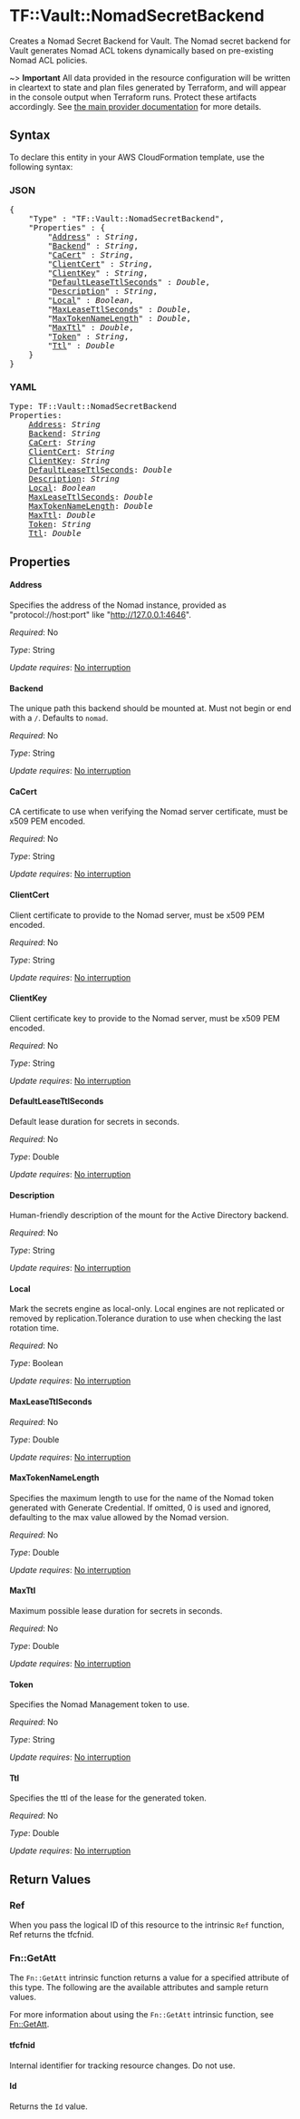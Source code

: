 # TF::Vault::NomadSecretBackend

Creates a Nomad Secret Backend for Vault. The Nomad secret backend for Vault
generates Nomad ACL tokens dynamically based on pre-existing Nomad ACL policies.

~> **Important** All data provided in the resource configuration will be
written in cleartext to state and plan files generated by Terraform, and
will appear in the console output when Terraform runs. Protect these
artifacts accordingly. See
[the main provider documentation](../index.html)
for more details.

## Syntax

To declare this entity in your AWS CloudFormation template, use the following syntax:

### JSON

<pre>
{
    "Type" : "TF::Vault::NomadSecretBackend",
    "Properties" : {
        "<a href="#address" title="Address">Address</a>" : <i>String</i>,
        "<a href="#backend" title="Backend">Backend</a>" : <i>String</i>,
        "<a href="#cacert" title="CaCert">CaCert</a>" : <i>String</i>,
        "<a href="#clientcert" title="ClientCert">ClientCert</a>" : <i>String</i>,
        "<a href="#clientkey" title="ClientKey">ClientKey</a>" : <i>String</i>,
        "<a href="#defaultleasettlseconds" title="DefaultLeaseTtlSeconds">DefaultLeaseTtlSeconds</a>" : <i>Double</i>,
        "<a href="#description" title="Description">Description</a>" : <i>String</i>,
        "<a href="#local" title="Local">Local</a>" : <i>Boolean</i>,
        "<a href="#maxleasettlseconds" title="MaxLeaseTtlSeconds">MaxLeaseTtlSeconds</a>" : <i>Double</i>,
        "<a href="#maxtokennamelength" title="MaxTokenNameLength">MaxTokenNameLength</a>" : <i>Double</i>,
        "<a href="#maxttl" title="MaxTtl">MaxTtl</a>" : <i>Double</i>,
        "<a href="#token" title="Token">Token</a>" : <i>String</i>,
        "<a href="#ttl" title="Ttl">Ttl</a>" : <i>Double</i>
    }
}
</pre>

### YAML

<pre>
Type: TF::Vault::NomadSecretBackend
Properties:
    <a href="#address" title="Address">Address</a>: <i>String</i>
    <a href="#backend" title="Backend">Backend</a>: <i>String</i>
    <a href="#cacert" title="CaCert">CaCert</a>: <i>String</i>
    <a href="#clientcert" title="ClientCert">ClientCert</a>: <i>String</i>
    <a href="#clientkey" title="ClientKey">ClientKey</a>: <i>String</i>
    <a href="#defaultleasettlseconds" title="DefaultLeaseTtlSeconds">DefaultLeaseTtlSeconds</a>: <i>Double</i>
    <a href="#description" title="Description">Description</a>: <i>String</i>
    <a href="#local" title="Local">Local</a>: <i>Boolean</i>
    <a href="#maxleasettlseconds" title="MaxLeaseTtlSeconds">MaxLeaseTtlSeconds</a>: <i>Double</i>
    <a href="#maxtokennamelength" title="MaxTokenNameLength">MaxTokenNameLength</a>: <i>Double</i>
    <a href="#maxttl" title="MaxTtl">MaxTtl</a>: <i>Double</i>
    <a href="#token" title="Token">Token</a>: <i>String</i>
    <a href="#ttl" title="Ttl">Ttl</a>: <i>Double</i>
</pre>

## Properties

#### Address

Specifies the address of the Nomad instance, provided
as "protocol://host:port" like "http://127.0.0.1:4646".

_Required_: No

_Type_: String

_Update requires_: [No interruption](https://docs.aws.amazon.com/AWSCloudFormation/latest/UserGuide/using-cfn-updating-stacks-update-behaviors.html#update-no-interrupt)

#### Backend

The unique path this backend should be mounted at. Must
not begin or end with a `/`. Defaults to `nomad`.

_Required_: No

_Type_: String

_Update requires_: [No interruption](https://docs.aws.amazon.com/AWSCloudFormation/latest/UserGuide/using-cfn-updating-stacks-update-behaviors.html#update-no-interrupt)

#### CaCert

CA certificate to use when verifying the Nomad server certificate, must be
x509 PEM encoded.

_Required_: No

_Type_: String

_Update requires_: [No interruption](https://docs.aws.amazon.com/AWSCloudFormation/latest/UserGuide/using-cfn-updating-stacks-update-behaviors.html#update-no-interrupt)

#### ClientCert

Client certificate to provide to the Nomad server, must be x509 PEM encoded.

_Required_: No

_Type_: String

_Update requires_: [No interruption](https://docs.aws.amazon.com/AWSCloudFormation/latest/UserGuide/using-cfn-updating-stacks-update-behaviors.html#update-no-interrupt)

#### ClientKey

Client certificate key to provide to the Nomad server, must be x509 PEM encoded.

_Required_: No

_Type_: String

_Update requires_: [No interruption](https://docs.aws.amazon.com/AWSCloudFormation/latest/UserGuide/using-cfn-updating-stacks-update-behaviors.html#update-no-interrupt)

#### DefaultLeaseTtlSeconds

Default lease duration for secrets in seconds.

_Required_: No

_Type_: Double

_Update requires_: [No interruption](https://docs.aws.amazon.com/AWSCloudFormation/latest/UserGuide/using-cfn-updating-stacks-update-behaviors.html#update-no-interrupt)

#### Description

Human-friendly description of the mount for the Active Directory backend.

_Required_: No

_Type_: String

_Update requires_: [No interruption](https://docs.aws.amazon.com/AWSCloudFormation/latest/UserGuide/using-cfn-updating-stacks-update-behaviors.html#update-no-interrupt)

#### Local

Mark the secrets engine as local-only. Local engines are not replicated or removed by
replication.Tolerance duration to use when checking the last rotation time.

_Required_: No

_Type_: Boolean

_Update requires_: [No interruption](https://docs.aws.amazon.com/AWSCloudFormation/latest/UserGuide/using-cfn-updating-stacks-update-behaviors.html#update-no-interrupt)

#### MaxLeaseTtlSeconds

_Required_: No

_Type_: Double

_Update requires_: [No interruption](https://docs.aws.amazon.com/AWSCloudFormation/latest/UserGuide/using-cfn-updating-stacks-update-behaviors.html#update-no-interrupt)

#### MaxTokenNameLength

Specifies the maximum length to use for the name of the Nomad token
generated with Generate Credential. If omitted, 0 is used and ignored, defaulting to the max value allowed
by the Nomad version.

_Required_: No

_Type_: Double

_Update requires_: [No interruption](https://docs.aws.amazon.com/AWSCloudFormation/latest/UserGuide/using-cfn-updating-stacks-update-behaviors.html#update-no-interrupt)

#### MaxTtl

Maximum possible lease duration for secrets in seconds.

_Required_: No

_Type_: Double

_Update requires_: [No interruption](https://docs.aws.amazon.com/AWSCloudFormation/latest/UserGuide/using-cfn-updating-stacks-update-behaviors.html#update-no-interrupt)

#### Token

Specifies the Nomad Management token to use.

_Required_: No

_Type_: String

_Update requires_: [No interruption](https://docs.aws.amazon.com/AWSCloudFormation/latest/UserGuide/using-cfn-updating-stacks-update-behaviors.html#update-no-interrupt)

#### Ttl

Specifies the ttl of the lease for the generated token.

_Required_: No

_Type_: Double

_Update requires_: [No interruption](https://docs.aws.amazon.com/AWSCloudFormation/latest/UserGuide/using-cfn-updating-stacks-update-behaviors.html#update-no-interrupt)

## Return Values

### Ref

When you pass the logical ID of this resource to the intrinsic `Ref` function, Ref returns the tfcfnid.

### Fn::GetAtt

The `Fn::GetAtt` intrinsic function returns a value for a specified attribute of this type. The following are the available attributes and sample return values.

For more information about using the `Fn::GetAtt` intrinsic function, see [Fn::GetAtt](https://docs.aws.amazon.com/AWSCloudFormation/latest/UserGuide/intrinsic-function-reference-getatt.html).

#### tfcfnid

Internal identifier for tracking resource changes. Do not use.

#### Id

Returns the <code>Id</code> value.

